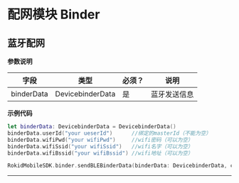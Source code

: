 # 配网模块 Binder
## 蓝牙配网

**参数说明**

| 字段    | 类型   | 必须？| 说明 |
| ------ | ----- | ----- | ----- |
| binderData | DevicebinderData | 是 | 蓝牙发送信息 |

**示例代码**

```swift
let binderData: DevicebinderData = DevicebinderData()
binderData.userId("your ueserId")      //绑定的masterId（不能为空）
binderData.wifiPwd("your wifiPwd")     //wifi密码（可以为空）
binderData.wifiSsid("your wifiSsid")   //wifi名字（可以为空）
binderData.wifiBssid("your wifiBssid") //wifi地址（可以为空）

RokidMobileSDK.binder.sendBLEBinderData(binderData: DevicebinderData, complete: (RKError?)->Void)
```

---

